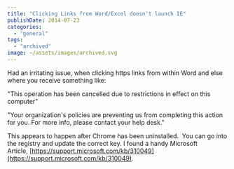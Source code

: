 ```yaml
---
title: "Clicking Links from Word/Excel doesn't launch IE"
publishDate: 2014-07-23
categories: 
  - "general"
tags: 
  - "archived"
image: ~/assets/images/archived.svg
---
```


Had an irritating issue, when clicking https links from within Word and else where you receive something like:

"This operation has been cancelled due to restrictions in effect on this computer"

"Your organization's policies are preventing us from completing this action for you. For more info, please contact your help desk."

This appears to happen after Chrome has been uninstalled.  You can go into the registry and update the correct key. I found a handy Microsoft Article, [https://support.microsoft.com/kb/310049](https://support.microsoft.com/kb/310049).
